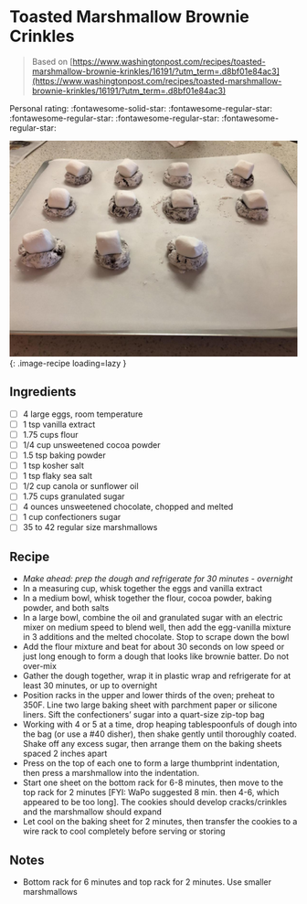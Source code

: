 # Toasted Marshmallow Brownie Crinkles

> Based on [https://www.washingtonpost.com/recipes/toasted-marshmallow-brownie-krinkles/16191/?utm_term=.d8bf01e84ac3](https://www.washingtonpost.com/recipes/toasted-marshmallow-brownie-krinkles/16191/?utm_term=.d8bf01e84ac3)

<!-- {cts} rating=1; (User can specify rating on scale of 1-5) -->

Personal rating: :fontawesome-solid-star: :fontawesome-regular-star: :fontawesome-regular-star: :fontawesome-regular-star: :fontawesome-regular-star:

<!-- {cte} -->

<!-- {cts} name_image=toasted_marshmallow_brownie_crinkles.jpg; (User can specify image name) -->

![toasted_marshmallow_brownie_crinkles.jpg](./toasted_marshmallow_brownie_crinkles.jpg){: .image-recipe loading=lazy }

<!-- {cte} -->

## Ingredients

- [ ] 4 large eggs, room temperature
- [ ] 1 tsp vanilla extract
- [ ] 1.75 cups flour
- [ ] 1/4 cup unsweetened cocoa powder
- [ ] 1.5 tsp baking powder
- [ ] 1 tsp kosher salt
- [ ] 1 tsp flaky sea salt
- [ ] 1/2 cup canola or sunflower oil
- [ ] 1.75 cups granulated sugar
- [ ] 4 ounces unsweetened chocolate, chopped and melted
- [ ] 1 cup confectioners sugar
- [ ] 35 to 42 regular size marshmallows

## Recipe

- *Make ahead: prep the dough and refrigerate for 30 minutes - overnight*
- In a measuring cup, whisk together the eggs and vanilla extract
- In a medium bowl, whisk together the flour, cocoa powder, baking powder, and both salts
- In a large bowl, combine the oil and granulated sugar with an electric mixer on medium speed to blend well, then add the egg-vanilla mixture in 3 additions and the melted chocolate. Stop to scrape down the bowl
- Add the flour mixture and beat for about 30 seconds on low speed or just long enough to form a dough that looks like brownie batter. Do not over-mix
- Gather the dough together, wrap it in plastic wrap and refrigerate for at least 30 minutes, or up to overnight
- Position racks in the upper and lower thirds of the oven; preheat to 350F. Line two large baking sheet with parchment paper or silicone liners. Sift the confectioners’ sugar into a quart-size zip-top bag
- Working with 4 or 5 at a time, drop heaping tablespoonfuls of dough into the bag (or use a #40 disher), then shake gently until thoroughly coated. Shake off any excess sugar, then arrange them on the baking sheets spaced 2 inches apart
- Press on the top of each one to form a large thumbprint indentation, then press a marshmallow into the indentation.
- Start one sheet on the bottom rack for 6-8 minutes, then move to the top rack for 2 minutes \[FYI: WaPo suggested 8 min. then 4-6, which appeared to be too long\]. The cookies should develop cracks/crinkles and the marshmallow should expand
- Let cool on the baking sheet for 2 minutes, then transfer the cookies to a wire rack to cool completely before serving or storing

## Notes

- Bottom rack for 6 minutes and top rack for 2 minutes. Use smaller marshmallows
